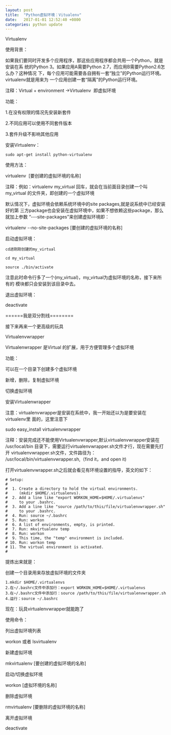 ```yaml
---
layout: post
title:  "Python虚拟环境：Vitualenv"
date:   2017-01-01 12:52:40 +0800
categories: python update
---
```


Virtualenv

使用背景：

如果我们要同时开发多个应用程序，那这些应用程序都会共用一个Python，就是安装在系
统的Python 3。如果应用A需要Python 2.7，而应用B需要Python2.6怎么办？这种情况
下，每个应用可能需要各自拥有一套“独立”的Python运行环境。virtualenv就是用来为
一个应用创建一套“隔离”的Python运行环境。

注释：Virtual + environment ->Virtualenv  即虚拟环境

功能：

1.在没有权限的情况先安装新套件

2.不同应用可以使用不同套件版本

3.套件升级不影响其他应用

安装Virtualenv：
```
sudo apt-get install python-virtualenv
```

使用方法：

virtualenv  [要创建的虚拟环境的名称]

注释：例如：virtualenv my_virtual 回车，就会在当前面目录创建一个叫my_virtual
的文件夹，即创建的一个虚拟环境

默认情况下，虚拟环境会依赖系统环境中的site packages,就是说系统中已经安装好的第
三方package也会安装在虚拟环境中，如果不想依赖这些package，那么就加上参数
“---site-packages”来创建虚拟环境即：

virtualenv --no-site-packages [要创建的虚拟环境的名称]

启动虚拟环境：
```
cd进刚刚创建的my_virtual

cd my_virtual

source ./bin/activate
```

注意此时命令行多了一个(my_virtual)，my_virtual为虚拟环境的名称，接下来所有的
模块都只会安装到该目录中去。

退出虚拟环境：

deactivate

======我是双分割线========

接下来再来一个更高级的玩具

Virtualenvwrapper

Virtualenwrapper 是Virtual 的扩展，用于方便管理多个虚拟环境

功能：

可以在一个目录下创建多个虚拟环境

新增，删除，复制虚拟环境

切换虚拟环境

安装Virtualenwrapper

注意：virtualenvwrapper是安装在系统中，我一开始还以为是要安装在virtualenv里
面的，这里注意下

sudo easy_install virtualenvwrapper

注释：安装完成还不能使用Virtualenvwrapper,默认virtualenvwrapper安装在
/usr/local/bin 目录下，需要运行virtualenvwrapper.sh文件才行，现在需要先打开
virtualenvwrapper.sh文件，文件路径为：
/usr/local/bin/virtualenvwrapper.sh,（find it，and open it)

打开virtualenvwrapper.sh之后就会看见有环境设置的指导，英文的如下：

```
# Setup:
#
#  1. Create a directory to hold the virtual environments.
#     (mkdir $HOME/.virtualenvs).
#  2. Add a line like "export WORKON_HOME=$HOME/.virtualenvs"
#     to your .bashrc.
#  3. Add a line like "source /path/to/this/file/virtualenvwrapper.sh"
#     to your .bashrc.
#  4. Run: source ~/.bashrc
#  5. Run: workon
#  6. A list of environments, empty, is printed.
#  7. Run: mkvirtualenv temp
#  8. Run: workon
#  9. This time, the "temp" environment is included.
# 10. Run: workon temp
# 11. The virtual environment is activated.
#
```

提炼出来就是：

创建一个目录用来存放虚拟环境的文件夹

````
1.mkdir $HOME/.virtualenvs
2.在~/.bashrc文件中添加行：export WORKON_HOME=$HOME/.virtualenvs
3.在~/.bashrc文件中添加行：source /path/to/this/file/virtualenvwrapper.sh
4.运行：source ~/.bashrc
````

现在：玩具virtualenvwrapper就能跑了

使用命令：

列出虚拟环境列表

workon 或者 lsvirtualenv

新建虚拟环境

mkvirtualenv [要创建的虚拟环境的名称]

启动/切换虚拟环境

workon [虚拟环境的名称]

删除虚拟环境

rmvirtualenv [要删除的虚拟环境的名称]

离开虚拟环境

deactivate




